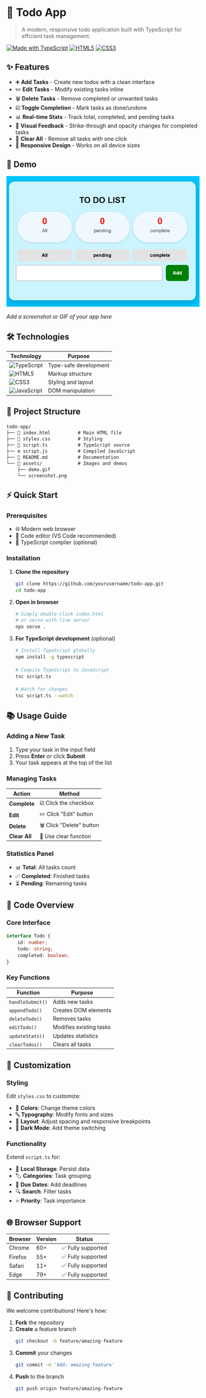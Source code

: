 # 📝 Todo App

> A modern, responsive todo application built with TypeScript for efficient task management.

[![Made with TypeScript](https://img.shields.io/badge/Made%20with-TypeScript-blue.svg)](https://www.typescriptlang.org/)
[![HTML5](https://img.shields.io/badge/HTML-5-orange.svg)](https://developer.mozilla.org/en-US/docs/Web/Guide/HTML/HTML5)
[![CSS3](https://img.shields.io/badge/CSS-3-blue.svg)](https://developer.mozilla.org/en-US/docs/Web/CSS)

## ✨ Features

- ➕ **Add Tasks** - Create new todos with a clean interface
- ✏️ **Edit Tasks** - Modify existing tasks inline
- 🗑️ **Delete Tasks** - Remove completed or unwanted tasks
- ☑️ **Toggle Completion** - Mark tasks as done/undone
- 📊 **Real-time Stats** - Track total, completed, and pending tasks
- 🎨 **Visual Feedback** - Strike-through and opacity changes for completed tasks
- 🧹 **Clear All** - Remove all tasks with one click
- 📱 **Responsive Design** - Works on all device sizes

## 🚀 Demo

![Todo App Demo](img/Capture.PNG)

*Add a screenshot or GIF of your app here*

## 🛠️ Technologies

| Technology | Purpose |
|------------|---------|
| ![TypeScript](https://img.shields.io/badge/TypeScript-007ACC?style=flat&logo=typescript&logoColor=white) | Type-safe development |
| ![HTML5](https://img.shields.io/badge/HTML5-E34F26?style=flat&logo=html5&logoColor=white) | Markup structure |
| ![CSS3](https://img.shields.io/badge/CSS3-1572B6?style=flat&logo=css3&logoColor=white) | Styling and layout |
| ![JavaScript](https://img.shields.io/badge/JavaScript-F7DF1E?style=flat&logo=javascript&logoColor=black) | DOM manipulation |

## 📁 Project Structure

```
todo-app/
├── 📄 index.html          # Main HTML file
├── 🎨 styles.css          # Styling
├── 📝 script.ts           # TypeScript source
├── ⚙️ script.js           # Compiled JavaScript
├── 📖 README.md           # Documentation
└── 📸 assets/             # Images and demos
    ├── demo.gif
    └── screenshot.png
```

## ⚡ Quick Start

### Prerequisites

- 🌐 Modern web browser
- 📝 Code editor (VS Code recommended)
- 🔧 TypeScript compiler (optional)

### Installation

1. **Clone the repository**
   ```bash
   git clone https://github.com/yourusername/todo-app.git
   cd todo-app
   ```

2. **Open in browser**
   ```bash
   # Simply double-click index.html
   # or serve with live server
   npx serve .
   ```

3. **For TypeScript development** (optional)
   ```bash
   # Install TypeScript globally
   npm install -g typescript
   
   # Compile TypeScript to JavaScript
   tsc script.ts
   
   # Watch for changes
   tsc script.ts --watch
   ```

## 📚 Usage Guide

### Adding a New Task
1. Type your task in the input field
2. Press **Enter** or click **Submit**
3. Your task appears at the top of the list

### Managing Tasks
| Action | Method |
|--------|---------|
| **Complete** | ☑️ Click the checkbox |
| **Edit** | ✏️ Click "Edit" button |
| **Delete** | 🗑️ Click "Delete" button |
| **Clear All** | 🧹 Use clear function |

### Statistics Panel
- 📊 **Total**: All tasks count
- ✅ **Completed**: Finished tasks
- ⏳ **Pending**: Remaining tasks

## 🔧 Code Overview

### Core Interface
```typescript
interface Todo {
    id: number;
    todo: string;
    completed: boolean;
}
```

### Key Functions
| Function | Purpose |
|----------|---------|
| `handleSubmit()` | Adds new tasks |
| `appendTodo()` | Creates DOM elements |
| `deleteTodo()` | Removes tasks |
| `editTodo()` | Modifies existing tasks |
| `updateStats()` | Updates statistics |
| `clearTodos()` | Clears all tasks |

## 🎨 Customization

### Styling
Edit `styles.css` to customize:
- 🎨 **Colors**: Change theme colors
- 🔤 **Typography**: Modify fonts and sizes
- 📱 **Layout**: Adjust spacing and responsive breakpoints
- 🌙 **Dark Mode**: Add theme switching

### Functionality
Extend `script.ts` for:
- 💾 **Local Storage**: Persist data
- 🏷️ **Categories**: Task grouping
- 📅 **Due Dates**: Add deadlines
- 🔍 **Search**: Filter tasks
- ⭐ **Priority**: Task importance

## 🌐 Browser Support

| Browser | Version | Status |
|---------|---------|--------|
| Chrome | 60+ | ✅ Fully supported |
| Firefox | 55+ | ✅ Fully supported |
| Safari | 11+ | ✅ Fully supported |
| Edge | 79+ | ✅ Fully supported |

## 🤝 Contributing

We welcome contributions! Here's how:

1. **Fork** the repository
2. **Create** a feature branch
   ```bash
   git checkout -b feature/amazing-feature
   ```
3. **Commit** your changes
   ```bash
   git commit -m 'Add: amazing feature'
   ```
4. **Push** to the branch
   ```bash
   git push origin feature/amazing-feature
   ```
